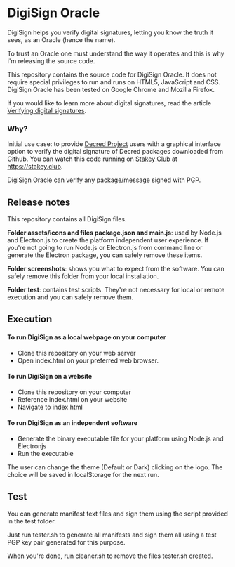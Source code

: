 # DigiSign Oracle

DigiSign helps you verify digital signatures, letting you know the truth it sees, as an Oracle (hence the name).

To trust an Oracle one must understand the way it operates and this is why I'm releasing the source code.

This repository contains the source code for DigiSign Oracle. It does not require special privileges to run and runs on HTML5, JavaScript and CSS. DigiSign Oracle has been tested on Google Chrome and Mozilla Firefox.

If you would like to learn more about digital signatures, read the article [Verifying digital signatures](https://exploitedbunker.com/articles/verifying-digital-signatures/).

### Why?

Initial use case: to provide [Decred Project](https://decred.org) users with a graphical interface option to verify the digital signature of Decred packages downloaded from Github. You can watch this code running on [Stakey Club](https://stakey.club) at https://stakey.club.

DigiSign Oracle can verify any package/message signed with PGP.

## Release notes

This repository contains all DigiSign files. 

**Folder assets/icons and files package.json and main.js**: used by Node.js and Electron.js to create the platform independent user experience. If you're not going to run Node.js or Electron.js from command line or generate the Electron package, you can safely remove these items.

**Folder screenshots**: shows you what to expect from the software. You can safely remove this folder from your local installation.

**Folder test**: contains test scripts. They're not necessary for local or remote execution and you can safely remove them.

## Execution

#### To run DigiSign as a local webpage on your computer

- Clone this repository on your web server
- Open index.html on your preferred web browser.

#### To run DigiSign on a website

- Clone this repository on your computer
- Reference index.html on your website
- Navigate to index.html

#### To run DigiSign as an independent software

- Generate the binary executable file for your platform using Node.js and Electronjs
- Run the executable

The user can change the theme (Default or Dark) clicking on the logo. The choice will be saved in localStorage for the next run.

## Test

You can generate manifest text files and sign them using the script provided in the test folder.

Just run tester.sh to generate all manifests and sign them all using a test PGP key pair generated for this purpose.

When you're done, run cleaner.sh to remove the files tester.sh created.  
